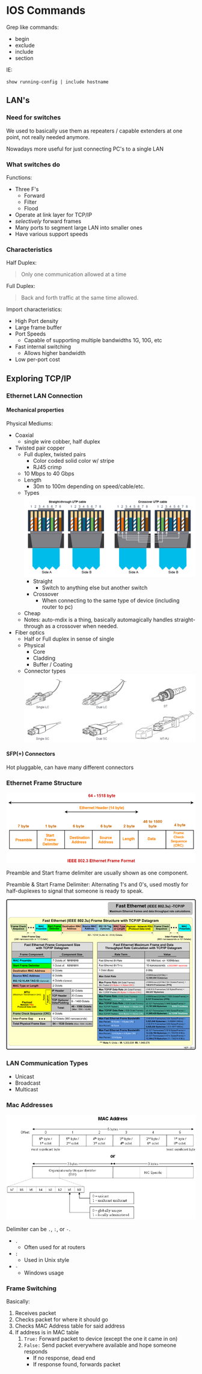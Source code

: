 # IOS Commands
Grep like commands:
* begin 
* exclude
* include
* section

IE: 

`show running-config | include hostname`

## LAN's

### Need for switches

We used to basically use them as repeaters / capable extenders at one point, not really needed anymore.

Nowadays more useful for just connecting PC's to a single LAN

### What switches do
Functions:

* Three F's
    * Forward
    * Filter
    * Flood
* Operate at link layer for TCP/IP 
*  _selectively_ forward frames
* Many ports to segment large LAN into smaller ones
* Have various support speeds

### Characteristics

Half Duplex:
> Only one communication allowed at a time

Full Duplex:
> Back and forth traffic at the same time allowed.

Import characteristics:
* High Port density
* Large frame buffer
* Port Speeds
    * Capable of supporting multiple bandwidths 1G, 10G, etc
* Fast internal switching
    * Allows higher bandwidth
* Low per-port cost


## Exploring TCP/IP

### Ethernet LAN Connection

#### Mechanical properties

Physical Mediums:
* Coaxial 
    * single wire cobber, half duplex
* Twisted pair copper
    * Full duplex, twisted pairs
        * Color coded solid color w/ stripe
        * RJ45 crimp
    * 10 Mbps to 40 Gbps
    * Length
        * 30m to 100m depending on speed/cable/etc.
    * Types
        ![image](../imgs/straight-through-vs-crossover.png)
        * Straight
            * Switch to anything else but another switch
        * Crossover
            * When connecting to the same type of device (including router to pc)
    * Cheap
    * Notes: auto-mdix is a thing, basically automagically handles straight-through as a crossover when needed.
* Fiber optics
    * Half or Full duplex in sense of single
    * Physical
        * Core
        * Cladding
        * Buffer / Coating
    * Connector types ![image](../imgs/Fiber-connector-Types.png)

#### SFP(+) Connectors
Hot pluggable, can have many different connectors

### Ethernet Frame Structure

![image](../imgs/Ethernet-Frame-Format-IEEE-802.3.png)

Preamble and Start frame delimiter are usually shown as one component.

Preamble & Start Frame Delimiter: Alternating 1's and 0's, used mostly for half-duplexes to signal that someone is ready to speak.

![image](../imgs/Ethernet-Frame-Format-IEEE-802.3-detailed.png)

### LAN Communication Types
* Unicast
* Broadcast
* Multicast

### Mac Addresses
![image](../imgs/MAC-Address-Structure.png)

Delimiter can be `.`, `:`, or `-`.

* `.`
    * Often used for at routers
* `:`
    * Used in Unix style
* `-`
    * Windows usage

### Frame Switching

Basically:
1. Receives packet
2. Checks packet for where it should go
3. Checks MAC Address table for said address
4. If address is in MAC table
    1. `True:` Forward packet to device (except the one it came in on)
    2. `False:` Send packet everywhere available and hope someone responds
        * If no response, dead end
        * If response found, forwards packet
